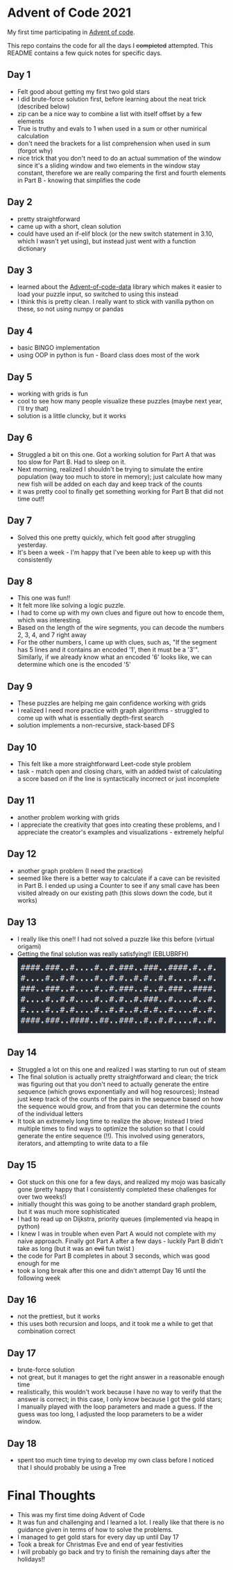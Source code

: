 # Advent of Code 2021

My first time participating in [Advent of code](https://adventofcode.com/2021).

This repo contains the code for all the days I ~~completed~~ attempted. This README contains a few quick notes for specific days.

## Day 1
- Felt good about getting my first two gold stars
- I did brute-force solution first, before learning about the neat trick (described below)
- zip can be a nice way to combine a list with itself offset by a few elements
- True is truthy and evals to 1 when used in a sum or other numirical calculation
- don't need the brackets for a list comprehension when used in sum (forgot why)
- nice trick that you don't need to do an actual summation of the window since it's a sliding window and two
elements in the window stay constant, therefore we are really comparing the first and fourth elements in Part B - knowing that simplifies the code 

## Day 2
- pretty straightforward
- came up with a short, clean solution
- could have used an if-elif block (or the new switch statement in 3.10, which I wasn't yet using), but instead just went with a function dictionary

## Day 3
- learned about the [Advent-of-code-data](https://github.com/wimglenn/advent-of-code-data) library which makes it easier to load your puzzle input, so switched to using this instead
- I think this is pretty clean. I really want to stick with vanilla python on these, so not using numpy or pandas

## Day 4
- basic BINGO implementation
- using OOP in python is fun - Board class does most of the work

## Day 5
- working with grids is fun
- cool to see how many people visualize these puzzles (maybe next year, I'll try that)
- solution is a little cluncky, but it works

## Day 6
- Struggled a bit on this one. Got a working solution for Part A that was too slow for Part B. Had to sleep on it.
- Next morning, realized I shouldn't be trying to simulate the entire population (way too much to store in memory); just calculate how many new fish will be added on each day and keep track of the counts
- it was pretty cool to finally get something working for Part B that did not time out!!

## Day 7
- Solved this one pretty quickly, which felt good after struggling yesterday. 
- It's been a week - I'm happy that I've been able to keep up with this consistently

## Day 8
- This one was fun!!
- It felt more like solving a logic puzzle.
- I had to come up with my own clues and figure out how to encode them, which was interesting.
- Based on the length of the wire segments, you can decode the numbers 2, 3, 4, and 7 right away
- For the other numbers, I came up with clues, such as, "If the segment has 5 lines and it contains an encoded '1', then it must be a '3'". Similarly, if we already know what an encoded '6' looks like, we can determine which one is the encoded '5'

## Day 9
- These puzzles are helping me gain confidence working with grids
- I realized I need more practice with graph algorithms - struggled to come up with what is essentially depth-first search 
- solution implements a non-recursive, stack-based DFS

## Day 10
- This felt like a more straightforward Leet-code style problem
- task - match open and closing chars, with an added twist of calculating a score based on if the line is syntactically incorrect or just incomplete

## Day 11
- another problem working with grids
- I appreciate the creativity that goes into creating these problems, and I appreciate the creator's examples and visualizations - extremely helpful

## Day 12
- another graph problem (I need the practice)
- seemed like there is a better way to calculate if a cave can be revisited in Part B. I ended up using a Counter to see if any small cave has been visited already on our existing path (this slows down the code, but it works)

## Day 13
- I really like this one!! I had not solved a puzzle like this before (virtual origami)
- Getting the final solution was really satisfying!! (EBLUBRFH)
  ![My Solution](docs/images/aoc2021_day13.png)

## Day 14
- Struggled a lot on this one and realized I was starting to run out of steam
- The final solution is actually pretty straightforward and clean; the trick was figuring out that you don't need to actually generate the entire sequence (which grows exponentially and will hog resources); Instead just keep track of the counts of the pairs in the sequence based on how the sequence would grow, and from that you can determine the counts of the individual letters
- It took an extremely long time to realize the above; Instead I tried multiple times to find ways to optimize the solution so that I could generate the entire sequence (!!). This involved using generators, iterators, and attempting to write data to a file

## Day 15
- Got stuck on this one for a few days, and realized my mojo was basically gone (pretty happy that I consistently completed these challenges for over two weeks!)
- initially thought this was going to be another standard graph problem, but it was much more sophisticated
- I had to read up on Dijkstra, priority queues (implemented via heapq in python)
- I knew I was in trouble when even Part A would not complete with my naive approach. Finally got Part A after a few days - luckily Part B didn't take as long (but it was an ~~evil~~ fun twist )
- the code for Part B completes in about 3 seconds, which was good enough for me
- took a long break after this one and didn't attempt Day 16 until the following week

## Day 16
- not the prettiest, but it works
- this uses both recursion and loops, and it took me a while to get that combination correct
    
## Day 17
- brute-force solution
- not great, but it manages to get the right answer in a reasonable enough time
- realistically, this wouldn't work because I have no way to verify that the answer is correct; in this case, I only know because I got the gold stars; I manually played with the loop parameters and made a guess. If the guess was too long, I adjusted the loop parameters to be a wider window.

## Day 18
- spent too much time trying to develop my own class before I noticed that I should probably be using a Tree
  
# Final Thoughts

- This was my first time doing Advent of Code
- It was fun and challenging and I learned a lot. I really like that there is no guidance given in terms of how to solve the problems.
- I managed to get gold stars for every day up until Day 17
- Took a break for Christmas Eve and end of year festivities
- I will probably go back and try to finish the remaining days after the holidays!!